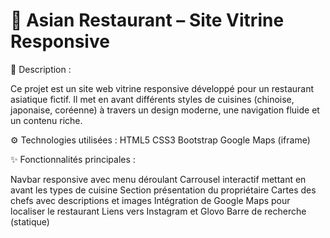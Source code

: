 # 🥢 Asian Restaurant – Site Vitrine Responsive

📌 Description :

Ce projet est un site web vitrine responsive développé pour un restaurant asiatique fictif. Il met en avant différents styles de cuisines (chinoise, japonaise, coréenne) à travers un design moderne, une navigation fluide et un contenu riche.


⚙️ Technologies utilisées :
HTML5
CSS3
Bootstrap 
Google Maps (iframe)


✨ Fonctionnalités principales :

Navbar responsive avec menu déroulant
Carrousel interactif mettant en avant les types de cuisine
Section présentation du propriétaire
Cartes des chefs avec descriptions et images
Intégration de Google Maps pour localiser le restaurant
Liens vers Instagram et Glovo
Barre de recherche (statique)
